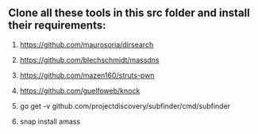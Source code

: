 ## Clone all these tools in this src folder and install their requirements:

1. https://github.com/maurosoria/dirsearch

2. https://github.com/blechschmidt/massdns

3. https://github.com/mazen160/struts-pwn

5. https://github.com/guelfoweb/knock

6. go get -v github.com/projectdiscovery/subfinder/cmd/subfinder

7. snap install amass

